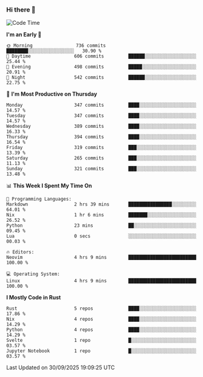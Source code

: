 ### Hi there 👋
<!--START_SECTION:waka-->
![Code Time](http://img.shields.io/badge/Code%20Time-775%20hrs%2011%20mins-blue)

**I'm an Early 🐤** 

```text
🌞 Morning                736 commits         ████████░░░░░░░░░░░░░░░░░   30.90 % 
🌆 Daytime                606 commits         ██████░░░░░░░░░░░░░░░░░░░   25.44 % 
🌃 Evening                498 commits         █████░░░░░░░░░░░░░░░░░░░░   20.91 % 
🌙 Night                  542 commits         ██████░░░░░░░░░░░░░░░░░░░   22.75 % 
```
📅 **I'm Most Productive on Thursday** 

```text
Monday                   347 commits         ████░░░░░░░░░░░░░░░░░░░░░   14.57 % 
Tuesday                  347 commits         ████░░░░░░░░░░░░░░░░░░░░░   14.57 % 
Wednesday                389 commits         ████░░░░░░░░░░░░░░░░░░░░░   16.33 % 
Thursday                 394 commits         ████░░░░░░░░░░░░░░░░░░░░░   16.54 % 
Friday                   319 commits         ███░░░░░░░░░░░░░░░░░░░░░░   13.39 % 
Saturday                 265 commits         ███░░░░░░░░░░░░░░░░░░░░░░   11.13 % 
Sunday                   321 commits         ███░░░░░░░░░░░░░░░░░░░░░░   13.48 % 
```


📊 **This Week I Spent My Time On** 

```text
💬 Programming Languages: 
Markdown                 2 hrs 39 mins       ████████████████░░░░░░░░░   64.01 % 
Nix                      1 hr 6 mins         ███████░░░░░░░░░░░░░░░░░░   26.52 % 
Python                   23 mins             ██░░░░░░░░░░░░░░░░░░░░░░░   09.45 % 
Lua                      0 secs              ░░░░░░░░░░░░░░░░░░░░░░░░░   00.03 % 

🔥 Editors: 
Neovim                   4 hrs 9 mins        █████████████████████████   100.00 % 

💻 Operating System: 
Linux                    4 hrs 9 mins        █████████████████████████   100.00 % 
```

**I Mostly Code in Rust** 

```text
Rust                     5 repos             ████░░░░░░░░░░░░░░░░░░░░░   17.86 % 
Nix                      4 repos             ████░░░░░░░░░░░░░░░░░░░░░   14.29 % 
Python                   4 repos             ████░░░░░░░░░░░░░░░░░░░░░   14.29 % 
Svelte                   1 repo              █░░░░░░░░░░░░░░░░░░░░░░░░   03.57 % 
Jupyter Notebook         1 repo              █░░░░░░░░░░░░░░░░░░░░░░░░   03.57 % 
```




 Last Updated on 30/09/2025 19:09:25 UTC
<!--END_SECTION:waka-->

<!--
**YoganshSharma/YoganshSharma** is a ✨ _special_ ✨ repository because its `README.md` (this file) appears on your GitHub profile.

Here are some ideas to get you started:

- 🔭 I’m currently working on ...
- 🌱 I’m currently learning ...
- 👯 I’m looking to collaborate on ...
- 🤔 I’m looking for help with ...
- 💬 Ask me about ...
- 📫 How to reach me: ...
- 😄 Pronouns: ...
- ⚡ Fun fact: ...
-->
